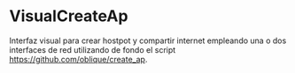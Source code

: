 # VisualCreateAp
Interfaz visual para crear hostpot y compartir internet empleando una o dos interfaces de red utilizando de fondo el script https://github.com/oblique/create_ap.
